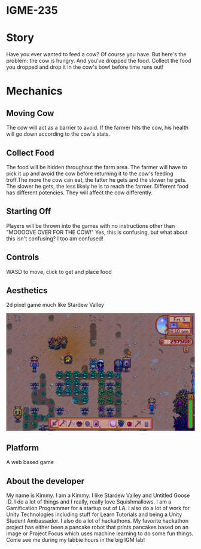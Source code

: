 # IGME-235

 # Story
 Have you ever wanted to feed a cow? Of course you have. But here's the problem: the cow is hungry. And you've dropped the food. Collect the food you dropped and drop it in the cow's bowl before time runs out! 
# Mechanics
## Moving Cow
The cow will act as a barrier to avoid. If the farmer hits the cow, his health will go down according to the cow's stats.
## Collect Food
The food will be hidden throughout the farm area. The farmer will have to pick it up and avoid the cow before returning it to the cow's feeding troff.The more the cow can eat, the fatter he gets and the slower he gets. The slower he gets, the less likely he is to reach the farmer. Different food has different potencies. They will affect the cow differently.
## Starting Off
Players will be thrown into the games with no instructions other than "MOOOOVE OVER FOR THE COW!" Yes, this is confusing, but what about this isn't confusing? I too am confused! 
## Controls
WASD to move, click to get and place food
## Aesthetics
2d pixel game much like Stardew Valley

![Stardew Valley](stardewGamePlay.png "Logo Title Text 1")

## Platform
A web based game
## About the developer
My name is Kimmy. I am a Kimmy. I like Stardew Valley and Untitled Goose :D.  I do a lot of things and I really, really love Squishmallows. I am a Gamification Programmer for a startup out of LA. I also do a lot of work for Unity Technologies including stuff for Learn Tutorials and being a Unity Student Ambassador. I also do a lot of hackathons. My favorite hackathon project has either been a pancake robot that prints pancakes based on an image or Project Focus which uses machine learning to do some fun things. Come see me during my labbie hours in the big IGM lab! 
            
